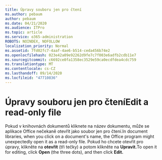 ```yaml
---
title: Úpravy souboru jen pro čtení
ms.author: pebaum
author: pebaum
ms.date: 04/21/2020
ms.audience: ITPro
ms.topic: article
ms.service: o365-administration
ROBOTS: NOINDEX, NOFOLLOW
localization_priority: Normal
ms.assetid: 7fd02fc7-4aaf-4ae6-b514-ceda456b74e2
ms.openlocfilehash: 023e42a09e92262d9fe7c7f003e6adfb2cdb11e7
ms.sourcegitcommit: c6692ce0fa1358ec3529e59ca0ecdfdea4cdc759
ms.translationtype: MT
ms.contentlocale: cs-CZ
ms.lasthandoff: 09/14/2020
ms.locfileid: "47710836"
---
```

# <a name="edit-a-read-only-file"></a><span data-ttu-id="b7460-102">Úpravy souboru jen pro čtení</span><span class="sxs-lookup"><span data-stu-id="b7460-102">Edit a read-only file</span></span>

<span data-ttu-id="b7460-103">Pokud v knihovnách dokumentů kliknete na název dokumentu, může se aplikace Office nečekaně otevřít jako soubor jen pro čtení.</span><span class="sxs-lookup"><span data-stu-id="b7460-103">In document libraries, when you click on a document's name, the Office program might unexpectedly open it as a read-only file.</span></span> <span data-ttu-id="b7460-104">Pokud ho chcete otevřít pro úpravy, klikněte na **otevřít** (tři tečky) a potom klikněte na **Upravit.**</span><span class="sxs-lookup"><span data-stu-id="b7460-104">To open it for editing, click **Open** (the three dots), and then click **Edit.**</span></span>
  

